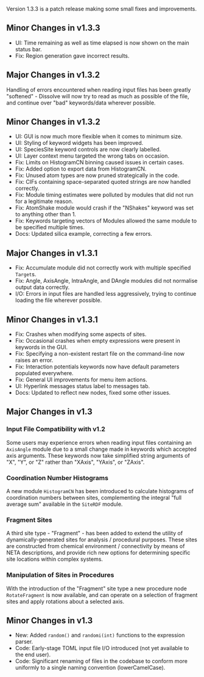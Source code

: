 Version 1.3.3 is a patch release making some small fixes and improvements.

## Minor Changes in v1.3.3

- UI: Time remaining as well as time elapsed is now shown on the main status bar.
- Fix: Region generation gave incorrect results.

## Major Changes in v1.3.2

Handling of errors encountered when reading input files has been greatly "softened" - Dissolve will now try to read as much as possible of the file, and continue over "bad" keywords/data wherever possible.

## Minor Changes in v1.3.2

- UI: GUI is now much more flexible when it comes to minimum size.
- UI: Styling of keyword widgets has been improved.
- UI: SpeciesSite keyword controls are now clearly labelled.
- UI: Layer context menu targeted the wrong tabs on occasion.
- Fix: Limits on HistogramCN binning caused issues in certain cases.
- Fix: Added option to export data from HistogramCN.
- Fix: Unused atom types are now pruned strategically in the code.
- Fix: CIFs containing space-separated quoted strings are now handled correctly.
- Fix: Module timing estimates were polluted by modules that did not run for a legitimate reason.
- Fix: AtomShake module would crash if the "NShakes" keyword was set to anything other than 1.
- Fix: Keywords targeting vectors of Modules allowed the same module to be specified multiple times.
- Docs: Updated silica example, correcting a few errors.

## Major Changes in v1.3.1

- Fix: Accumulate module did not correctly work with multiple specified `Target`s.
- Fix: Angle, AxisAngle, IntraAngle, and DAngle modules did not normalise output data correctly.
- I/O: Errors in input files are handled less aggressively, trying to continue loading the file wherever possible.

## Minor Changes in v1.3.1

- Fix: Crashes when modifying some aspects of sites.
- Fix: Occasional crashes when empty expressions were present in keywords in the GUI.
- Fix: Specifying a non-existent restart file on the command-line now raises an error.
- Fix: Interaction potentials keywords now have default parameters populated everywhere.
- Fix: General UI improvements for menu item actions.
- UI: Hyperlink messages status label to messages tab.
- Docs: Updated to reflect new nodes, fixed some other issues.

## Major Changes in v1.3

### Input File Compatibility with v1.2

Some users may experience errors when reading input files containing an `AxisAngle` module due to a small change made in keywords which accepted axis arguments. These keywords now take simplified string arguments of "X", "Y", or "Z" rather than "XAxis", "YAxis", or "ZAxis".


### Coordination Number Histograms

A new module `HistogramCN` has been introduced to calculate histograms of coordination numbers between sites, complementing the integral "full average sum" available in the `SiteRDF` module.

### Fragment Sites

A third site type - "Fragment" - has been added to extend the utility of dynamically-generated sites for analysis / procedural purposes. These sites are constructed from chemical environment / connectivity by means of NETA descriptions, and provide rich new options for determining specific site locations within complex systems.

### Manipulation of Sites in Procedures

With the introduction of the "Fragment" site type a new procedure node `RotateFragment` is now available, and can operate on a selection of fragment sites and apply rotations about a selected axis.

## Minor Changes in v1.3

- New: Added `random()` and `randomi(int)` functions to the expression parser.
- Code: Early-stage TOML input file I/O introduced (not yet available to the end user).
- Code: Significant renaming of files in the codebase to conform more uniformly to a single naming convention (lowerCamelCase).

